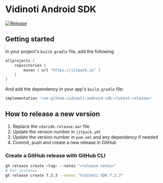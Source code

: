 # Vidinoti Android SDK

[![Release](https://jitpack.io/v/vidinoti/android-sdk.svg)](https://jitpack.io/#vidinoti/android-sdk)

## Getting started

In your project's `build.gradle` file, add the following

```gradle
allprojects {
    repositories {
        maven { url "https://jitpack.io" }
    }
}
```

And add the dependency in your app's `build.gradle` file:

```gradle
implementation 'com.github.vidinoti:android-sdk:<latest-release>'
```

## How to release a new version

1. Replace the `vdarsdk-release.aar` file
2. Update the version number in `jitpack.yml`
3. Update the version number in `pom.xml` and any dependency if needed
4. Commit, push and create a new release in GitHub

### Create a GitHub release with GitHub CLI

``` sh
gh release create <tag> --notes "<release notes>"
# For instance
gh release create 7.3.3 --notes "Vidinoti SDK 7.3.3"
```

